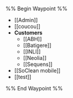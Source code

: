 %% Begin Waypoint %%
- [[Admin]]
- [[coucou]]
- **Customers**
	- [[ABH]]
	- [[Batigere]]
	- [[INLI]]
	- [[Neolia]]
	- [[Sequens]]
- [[SoClean mobile]]
- [[test]]

%% End Waypoint %%

